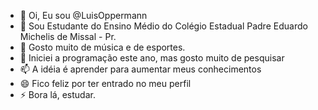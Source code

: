 - 👋 Oi, Eu sou @LuisOppermann
- 👀 Sou Estudante do Ensino Médio do Colégio Estadual Padre Eduardo Michelis de Missal - Pr.
- 🌱 Gosto muito de música e de esportes.
- 💞️ Iniciei a programação este ano, mas gosto muito de pesquisar
- 📫 A idéia é aprender para aumentar meus conhecimentos
- 😄 Fico feliz por ter entrado no meu perfil
- ⚡ Bora lá, estudar.

<!---
LuisOppermann/LuisOppermann is a ✨ special ✨ repository because its `README.md` (this file) appears on your GitHub profile.
You can click the Preview link to take a look at your changes.
--->
